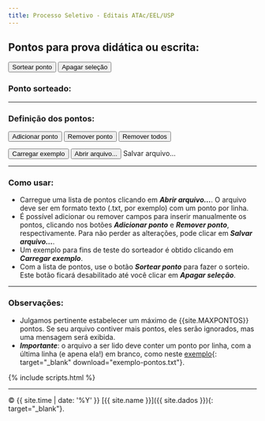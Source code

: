 ```yaml
---
title: Processo Seletivo - Editais ATAc/EEL/USP
---
```


## Pontos para prova didática ou escrita:

<output id="inputs">
</output>

<button type="button" id='sorteio' class='btn' onclick="document.getElementById('pontosorteado').innerHTML = sorteia(1, N)">Sortear ponto</button>
<button type="button" id='apagar' class='btn' onclick="resetstyle()">Apagar seleção</button>

### Ponto sorteado: <span class="badge" id="pontosorteado"></span>

---

### Definição dos pontos:

<input type="file" id="pontosfile" accept=".txt, .csv, .dat, .yml" hidden />

<button type="button" id='mais' class='btn' onclick="add_input()">Adicionar ponto</button>
<button type="button" id='menos' class='btn' onclick="remove_input()">Remover ponto</button>
<button type="button" id='limpa' class='btn' onclick="limpa()">Remover todos</button>

<button type="button" id='exemplo' class='btn' onclick="carrega_exemplo()">Carregar exemplo</button>
<button type="button" id='abrir' class='btn' onclick="abrir()">Abrir arquivo...</button>
<a type="button" id='salvar' class='btn' download="pontos.txt" onclick="lista_pontos()">Salvar arquivo...</a>

---

### Como usar:

- Carregue uma lista de pontos clicando em **_Abrir arquivo..._**. O arquivo  deve ser em formato texto (.txt, por exemplo) com um ponto por linha.
- É possível adicionar ou remover campos para inserir manualmente os pontos, clicando nos botões **_Adicionar ponto_** e **_Remover ponto_**, respectivamente. Para não perder as alterações, pode clicar em **_Salvar arquivo..._**.
- Um exemplo para fins de teste do sorteador é obtido clicando em _**Carregar exemplo**_.
- Com a lista de pontos, use  o botão _**Sortear ponto**_ para fazer o sorteio. Este botão ficará desabilitado até você clicar em _**Apagar seleção**_.

---

### Observações:

* Julgamos pertinente estabelecer um máximo de {{site.MAXPONTOS}} pontos. Se seu arquivo contiver mais pontos, eles serão ignorados, mas uma mensagem será exibida.
* **_Importante_**: o arquivo a ser lido deve conter um ponto por linha, com a última linha (e apena ela!) em branco, como neste [exemplo]({{site.baseurl}}/assets/exemplo/exemplo-pontos.txt){: target="_blank" download="exemplo-pontos.txt"}.

<!-- Carregando os scripts -->

{% include scripts.html %}

---

© {{ site.time | date: '%Y' }} [{{ site.name }}]({{ site.dados }}){: target="_blank"}.
